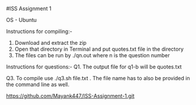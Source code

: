 #ISS Assignment 1

OS - Ubuntu

Instructions for compiling:-
1. Download and extract the zip
2. Open that directory in Terminal and put quotes.txt file in the directory
3. The files can be run by ./qn.out where n is the question number

Instructions for questions:-
Q1. The output file for q1-b will be quotes.txt

Q3. To compile use ./q3.sh file.txt . The file name has to also be provided in the command line as well.

https://github.com/Mayank447/ISS-Assignment-1.git